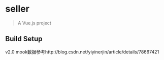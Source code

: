 # seller

> A Vue.js project

## Build Setup

v2.0 mook数据参考http://blog.csdn.net/yiyinerjin/article/details/78667421

